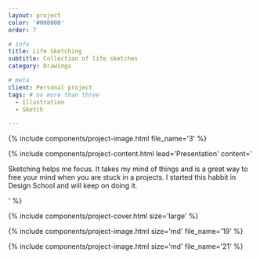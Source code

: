 ```yaml
---
layout: project
color: '#000000'
order: 7

# info
title: Life Sketching
subtitle: Collection of life sketches
category: Drawings

# meta
client: Personal project
tags: # no more than three
  - Illustration
  - Sketch

---
```


{% include components/project-image.html 
  file_name='3'
%}


{% include components/project-content.html
  lead='Presentation'
  content='
    <p>Sketching helps me focus. It takes my mind of things and is a great way to free your mind when you are stuck in a projects. I started this habbit in Design School and will keep on doing it.</p>
  '
%}

{% include components/project-cover.html 
  size='large'
%}

{% include components/project-image.html 
  size='md'
  file_name='19'
%}

{% include components/project-image.html 
  size='md'
  file_name='21'
%}


